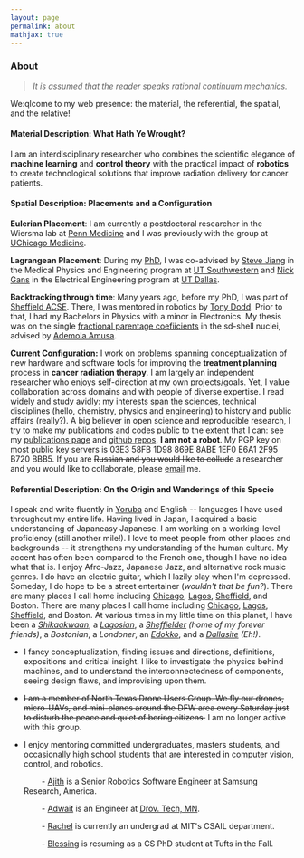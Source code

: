 ```yaml
---
layout: page
permalink: about
mathjax: true
---
```


<?php include_once("analyticstracking.php") ?>

### About

> _It is assumed that the reader speaks rational continuum mechanics._

We:qlcome to my web presence: the material, the referential, the spatial, and the relative<sup></sup>! 

#### Material Description: What Hath Ye Wrought?

I am an interdisciplinary researcher who combines the scientific elegance of **machine learning** and **control theory** with the practical impact of **robotics** to create technological solutions that improve radiation delivery for cancer patients.  

#### Spatial Description: Placements and a Configuration

**Eulerian Placement**: I am currently a postdoctoral researcher in the Wiersma lab at [Penn Medicine](https://www.med.upenn.edu/) and I was previously with the group at [UChicago Medicine](https://www.uchicagomedicine.org/).

**Lagrangean Placement**: During my [PhD]( https://www.utsouthwestern.edu/labs/maia/about/meet-our-team.html), I was co-advised by [Steve Jiang](https://profiles.utsouthwestern.edu/profile/150563/steve-jiang.html) in the Medical Physics and Engineering program at [UT Southwestern](https://www.utsouthwestern.edu) and [Nick Gans](https://utdallas.edu/~ngans) in the Electrical Engineering program at [UT Dallas](https://www.utdallas.edu/).

 

**Backtracking through time**: Many years ago, before my PhD,  I was part of [Sheffield ACSE](https://www.sheffield.ac.uk/acse). There, I was mentored in robotics by [Tony Dodd](http://www.catch.org.uk/team-member/prof-tony-dodd/). Prior to that, I had my Bachelors in Physics with a minor in Electronics. My thesis was on the single [fractional parentage coefiicients](https://aip.scitation.org/doi/10.1063/1.527930) in the sd-shell nuclei, advised by [Ademola Amusa](https://prabook.com/web/ademola.amusa/473412). 

**Current Configuration:** I work on problems spanning conceptualization of new hardware  and software tools for improving the **treatment planning** process in **cancer radiation therapy**. I am largely an independent researcher who enjoys self-direction at my own projects/goals. Yet, I value collaboration across domains and with people of diverse expertise. I read widely and study avidly: my interests span the sciences, technical disciplines (hello, chemistry, physics and engineering) to history and public affairs (really?). A big believer in open science and reproducible research, I try to make my publications and codes public to the extent that I can: see my [publications page](/pubs) and  [github repos](https://github.com/lakehanne). **I am not a robot**. My PGP key on most public key servers is 03E3 58FB 1D98 869E 8ABE 1EF0 E6A1 2F95 B720 BBB5.  If you are ~~Russian and you would like to collude~~ a researcher and you would like to collaborate, please <a href="mailto:{{ site.email }}">email</a> me.


#### **Referential Description**: On the Origin and Wanderings of this Specie

I speak and write fluently in [Yoruba](https://en.wikipedia.org/wiki/Yoruba_language) and English -- languages I have used throughout my entire life. Having lived in Japan, I acquired a basic understanding of ~~Japaneasy~~ Japanese. I am working on a working-level proficiency (still another mile!). I love to meet people from other places and backgrounds -- it strengthens my understanding of the human culture. My accent has often been compared to the French one, though I have no idea what that is. I enjoy Afro-Jazz, Japanese Jazz, and alternative rock music genres. I do have an electric guitar, which I lazily play when I'm depressed. Someday, I do hope to be a street entertainer (_wouldn't that be fun?_).
There are many places I call home including [Chicago](http://www.todayifoundout.com/index.php/2013/07/how-chicago-got-its-name/), [Lagos](https://en.wiktionary.org/wiki/Lagosian),  [Sheffield](https://www.urbandictionary.com/define.php?term=Sheffielder), and Boston. 
There are many places I call home including [Chicago](http://www.todayifoundout.com/index.php/2013/07/how-chicago-got-its-name/), [Lagos](https://en.wiktionary.org/wiki/Lagosian),  [Sheffield](https://www.urbandictionary.com/define.php?term=Sheffielder), and Boston. 
At various times in my little time on this planet, I have been a [_Shikaakwaan_](http://www.todayifoundout.com/index.php/2013/07/how-chicago-got-its-name/), a _[Lagosian](https://en.wiktionary.org/wiki/Lagosian)_, a _[Sheffielder](https://www.urbandictionary.com/define.php?term=Sheffielder) (home of my forever friends)_, a _Bostonian_, a _Londoner_, an _[Edokko](https://web-japan.org/tokyo/know/edokko/edo.html)_,  and a  _[Dallasite](https://www.dmagazine.com/frontburner/2012/01/are-we-dallasites-or-dallasonians-fort-worthers-or-fort-worthians-etymology-tells-us-who-we-are/) (Eh!)_.  


<!-- #### Miscellaneous -->

<!-- +   I like to think I take a lot of pain in my duties since I do derive pleasures in them. Each day, I gird my loins with strength and apply myself to my work: I lay my hand to the spindle and my hands hold to the distaff (like the proverbial virtuous woman :-) ).  To the end that when I am old and tired, I shall be able to reflect with comfort that I was not idle or useless when I was young. -->

+ I fancy conceptualization, finding issues and directions, definitions, expositions and critical insight. I like to investigate the physics behind machines, and to understand the interconnectedness of components, seeing design flaws,  and improvising upon them.

+ ~~I am a member of North Texas Drone Users Group. We fly our drones, micro-UAVs, and mini-planes around the DFW area every Saturday just to disturb the peace and quiet of boring citizens.~~ I am no longer active with this group.

+ I enjoy mentoring committed undergraduates, masters students, and occasionally high school students that are interested in computer vision, control, and robotics.

    &nbsp; &nbsp; &nbsp; &nbsp; -   [Ajith](https://www.linkedin.com/in/ajithvenkateswaran) is a Senior Robotics Software Engineer at Samsung Research, America.

    &nbsp; &nbsp; &nbsp; &nbsp; -   [Adwait](https://www.linkedin.com/in/adwaitkulkarni93) is an Engineer at [Drov. Tech, MN](http://drovtech.com).

    &nbsp; &nbsp; &nbsp; &nbsp; -   [Rachel](https://github.com/rsthomp) is currently an undergrad at MIT's CSAIL department.

    &nbsp; &nbsp; &nbsp; &nbsp; -   [Blessing]() is resuming as a CS PhD student at Tufts in the Fall.

<!-- + I still consider Sheffield my adopted home. Biggest village in Yorkshire, where I've made some of my biggest mistakes; where I've met some of the best people I could ever hope to know. City of hills. Home of the Yorkshire pudding. Of thee I sing!
#### Name Etymology

People often ask me how to pronounce my name, and its meaning. Here we go:

+ Lekan is the short form of "Olalekan", which literally means "wealth increased by a factor of one" in [Yoruba](https://en.wikipedia.org/wiki/Yoruba_language), a (Benin-Congo) language of the [Yoruba people](https://en.wikipedia.org/wiki/Yoruba_people) of West Africa.

+ Lekan is pronounced "Lay-con", or "Lay-kañ", where "añ" is akin to the intonation of "ION" in say, "captION".  

+ My last name is rather a little long-winding to roll on the tongue. But let me deconstruct its meaning first. From what I understand, my paternal ancestors
migrated from the Delta area of Nigeria (Warri, specifically) to Yorubaland many generations ago. They fully assimilated into the local Yoruba culture, and became part [Ifá](https://en.wikipedia.org/wiki/If%C3%A1) divinators, and part [Ogun](https://en.wikipedia.org/wiki/Ogun)  worshippers to boot (it is rather amusing that I chose the Engineering profession given that Ogun is generally worshipped by blacksmiths and technologists); "molu" is a compressed form of "mu olu", often abbreviated as "m'olu" or "molu" in contemporary Yoruba; it means "to take victory" or something of that facsimile. If you're catching my drift already, you'll see where this is going: Ogunmolu means "the god of iron prevailed". It's altogether pronounced as "O-goon-moh-loo". There you go.


+   When I am not busy, I am probably on [quora](https://www.quora.com/profile/Lekan-4), the [ros answers forum](http://answers.ros.org) or the [pytorch forum](http://discuss.pytorch.org) answering and posting questions.

+   Among the places I call home include Lagos, Nigeria; Sheffield, United Kingdom; Boston, MA; and of course Tokyo, Japan.
[iros-paper]: https://arxiv.org/abs/1703.03821v3
-->

